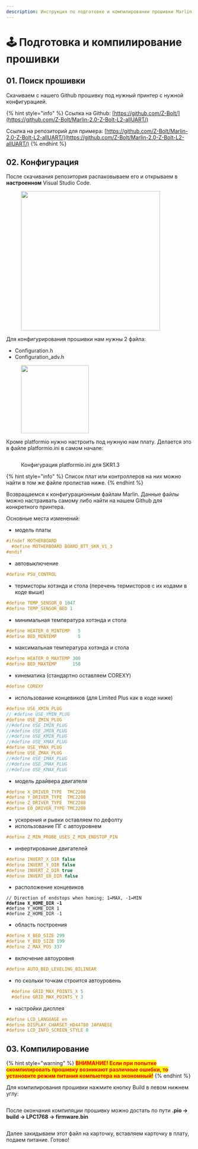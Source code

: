 ```yaml
---
description: Инструкция по подготовке и компилировании прошивки Marlin
---
```


# 🕹️ Подготовка и компилирование прошивки

## 01. Поиск прошивки

Скачиваем с нашего Github прошивку под нужный принтер с нужной конфигурацией.

{% hint style="info" %}
Ссылка на Github: [https://github.com/Z-Bolt/](https://github.com/Z-Bolt/Marlin-2.0-Z-Bolt-L2-allUART/)

Ссылка на репозиторий для примера:  [https://github.com/Z-Bolt/Marlin-2.0-Z-Bolt-L2-allUART/](https://github.com/Z-Bolt/Marlin-2.0-Z-Bolt-L2-allUART/)
{% endhint %}

## 02. Конфигурация

После скачивания репозитория распаковываем его и открываем в **настроенном** Visual Studio Code.

<figure><img src="../../../.gitbook/assets/изображение (52).png" alt="" width="375"><figcaption></figcaption></figure>

Для конфигурирования прошивки нам нужны 2 файла:

* Configuration.h
* Configuration\_adv.h

<figure><img src="../../../.gitbook/assets/Снимок экрана 2023-12-07 113030 — копия.png" alt="" width="183"><figcaption></figcaption></figure>

Кроме platformio нужно настроить под нужную нам плату. Делается это в файле platformio.ini в самом начале:

<figure><img src="../../../.gitbook/assets/Снимок экрана 2023-12-07 113243.png" alt=""><figcaption><p>Конфигурация platformio.ini для SKR1.3</p></figcaption></figure>

{% hint style="info" %}
Список плат или контроллеров на них можно найти в том же файле пролистав ниже.
{% endhint %}

Возвращаемся к конфигурационным файлам Marlin. Данные файлы можно настраивать самому либо найти на нашем Github для конкретного принтера.

Основные места изменений:

* модель платы

```c
#ifndef MOTHERBOARD
  #define MOTHERBOARD BOARD_BTT_SKR_V1_3
#endif
```

* автовыключение

```c
#define PSU_CONTROL
```

* термисторы хотэнда и стола (перечень термисторов с их кодами в коде выше)

```c
#define TEMP_SENSOR_0 1047
#define TEMP_SENSOR_BED 1
```

* минимальная температура хотэнда и стола

```c
#define HEATER_0_MINTEMP   5
#define BED_MINTEMP        5
```

* максимальная температура хотэнда и стола

```c
#define HEATER_0_MAXTEMP 300
#define BED_MAXTEMP      150
```

* кинематика (стандартно оставляем COREXY)

```c
#define COREXY
```

* использование концевиков (для Limited Plus как в коде ниже)

```c
#define USE_XMIN_PLUG
// #define USE_YMIN_PLUG
#define USE_ZMIN_PLUG
//#define USE_IMIN_PLUG
//#define USE_JMIN_PLUG
//#define USE_KMIN_PLUG
//#define USE_XMAX_PLUG
#define USE_YMAX_PLUG
#define USE_ZMAX_PLUG
//#define USE_IMAX_PLUG
//#define USE_JMAX_PLUG
//#define USE_KMAX_PLUG
```

* модель драйвера двигателя

```c
#define X_DRIVER_TYPE  TMC2208
#define Y_DRIVER_TYPE  TMC2208
#define Z_DRIVER_TYPE  TMC2208
#define E0_DRIVER_TYPE TMC2208
```

* ускорения и рывки оставляем по дефолту
* использование ПГ с автоуровнем

```c
#define Z_MIN_PROBE_USES_Z_MIN_ENDSTOP_PIN
```

* инвертирование двигателей

```c
#define INVERT_X_DIR false
#define INVERT_Y_DIR false
#define INVERT_Z_DIR true
#define INVERT_E0_DIR false
```

* расположение концевиков

<pre class="language-c"><code class="lang-c">// Direction of endstops when homing; 1=MAX, -1=MIN
<strong>#define X_HOME_DIR -1
</strong>#define Y_HOME_DIR 1
#define Z_HOME_DIR -1
</code></pre>

* область построения

```c
#define X_BED_SIZE 299
#define Y_BED_SIZE 199
#define Z_MAX_POS 337
```

* включение автоуровня

```c
#define AUTO_BED_LEVELING_BILINEAR
```

* по скольки точкам строится автоуровень

```c
  #define GRID_MAX_POINTS_X 5
  #define GRID_MAX_POINTS_Y 3
```

* настройки дисплея

```c
#define LCD_LANGUAGE en
#define DISPLAY_CHARSET_HD44780 JAPANESE
#define LCD_INFO_SCREEN_STYLE 0
```

## 03. Компилирование

{% hint style="warning" %}
<mark style="color:red;">**ВНИМАНИЕ! Если при попытке скомпилировать прошивку возникают различные ошибки, то установите режим питания компьютера на экономный!**</mark>
{% endhint %}

Для компилирования прошивки нажмите кнопку Build в левом нижнем углу:

<figure><img src="../../../.gitbook/assets/Снимок экрана 2023-12-07 114312 (1).png" alt=""><figcaption></figcaption></figure>

После окончания компиляции прошивку можно достать по пути **.pio -> build -> LPC1768 -> firmware.bin**

<figure><img src="../../../.gitbook/assets/Снимок экрана 2023-12-07 114816.png" alt=""><figcaption></figcaption></figure>

Далее закидываем этот файл на карточку, вставляем карточку в плату, подаем питание. Готово!
